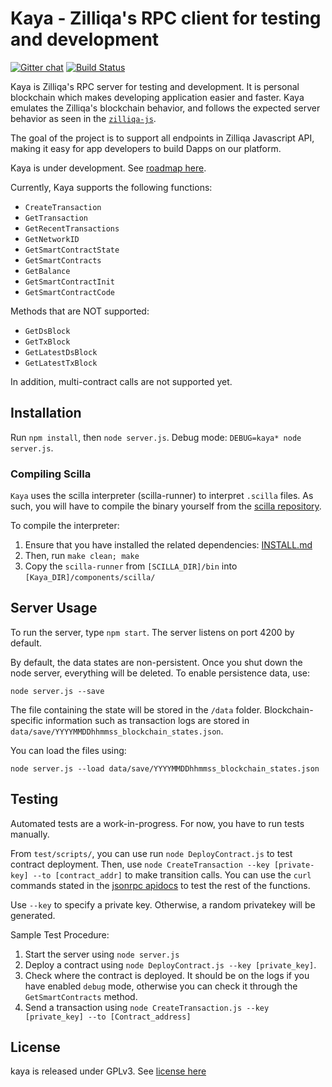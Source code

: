 # Kaya - Zilliqa's RPC client for testing and development
[![Gitter chat](http://img.shields.io/badge/chat-on%20gitter-077a8f.svg)](https://gitter.im/Zilliqa/CommunityDev)
[![Build Status](https://travis-ci.com/Zilliqa/kaya.svg?branch=master)](https://travis-ci.com/Zilliqa/kaya)


Kaya is Zilliqa's RPC server for testing and development. It is personal blockchain which makes developing application easier and faster. Kaya emulates the Zilliqa's blockchain behavior, and follows the expected server behavior as seen in the [`zilliqa-js`](https://github.com/Zilliqa/Zilliqa-JavaScript-Library).

The goal of the project is to support all endpoints in Zilliqa Javascript API, making it easy for app developers to build Dapps on our platform.

Kaya is under development. See [roadmap here](https://github.com/Zilliqa/kaya/blob/master/ROADMAP.md). 

Currently, Kaya supports the following functions:
* `CreateTransaction`
* `GetTransaction`
* `GetRecentTransactions`
* `GetNetworkID`
* `GetSmartContractState`
* `GetSmartContracts`
* `GetBalance`
* `GetSmartContractInit`
* `GetSmartContractCode`

Methods that are NOT supported:
* `GetDsBlock`
* `GetTxBlock`
* `GetLatestDsBlock`
* `GetLatestTxBlock`

In addition, multi-contract calls are not supported yet.

## Installation
Run `npm install`, then `node server.js`.
Debug mode: `DEBUG=kaya* node server.js`.

### Compiling Scilla

`Kaya` uses the scilla interpreter (scilla-runner) to interpret `.scilla` files. As such, you will have to compile the binary yourself from the [scilla repository](https://github.com/Zilliqa/scilla).

To compile the interpreter:
1. Ensure that you have installed the related dependencies: [INSTALL.md](https://github.com/Zilliqa/scilla/blob/master/INSTALL.md)
2. Then, run `make clean; make`
3. Copy the `scilla-runner` from `[SCILLA_DIR]/bin` into `[Kaya_DIR]/components/scilla/`

## Server Usage

To run the server, type `npm start`. The server listens on port 4200 by default.

By default, the data states are non-persistent. Once you shut down the node server, everything will be deleted.
To enable persistence data, use:
```
node server.js --save
```
The file containing the state will be stored in the `/data` folder. Blockchain-specific information such as transaction logs are stored in `data/save/YYYYMMDDhhmmss_blockchain_states.json`.

You can load the files using:
```
node server.js --load data/save/YYYYMMDDhhmmss_blockchain_states.json
```

## Testing

Automated tests are a work-in-progress. For now, you have to run tests manually. 

From `test/scripts/`, you can use run `node DeployContract.js` to test contract deployment. 
Then, use `node CreateTransaction --key [private-key] --to [contract_addr]` to make transition calls. 
You can use the `curl` commands stated in the [jsonrpc apidocs](https://apidocs.zilliqa.com/#introduction) to test the rest of the functions.

Use `--key` to specify a private key. Otherwise, a random privatekey will be generated.

Sample Test Procedure: 
1. Start the server using `node server.js`
2. Deploy a contract using `node DeployContract.js --key [private_key]`.
3. Check where the contract is deployed. It should be on the logs if you have enabled `debug` mode, otherwise you can check it through the `GetSmartContracts` method.
4. Send a transaction using `node CreateTransaction.js --key [private_key] --to [Contract_address]`

## License

kaya is released under GPLv3. See [license here](https://github.com/Zilliqa/kaya/blob/master/LICENSE)
